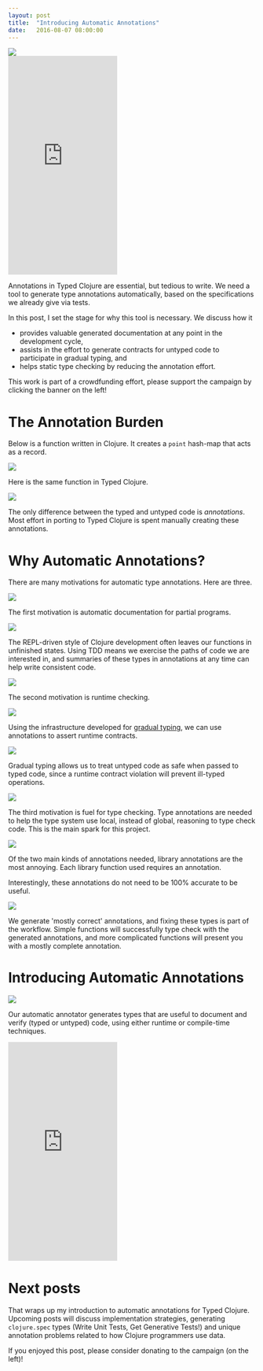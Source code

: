 ```yaml
---
layout: post
title:  "Introducing Automatic Annotations"
date:   2016-08-07 08:00:00
---
```


<img src="{{ site.url }}/images/automatic-annotations.png"/>

<div class="aside funding-aside">
<iframe src="https://www.indiegogo.com/project/typed-clojure-automatic-annotations--2/embedded/4545030" width="222px" height="445px" frameborder="0" scrolling="no"></iframe>
</div>

Annotations in Typed Clojure are essential, but tedious
to write.
We need a tool to generate type annotations automatically,
based on the specifications we already give via tests.

In this post, I set the stage for why this tool is necessary.
We discuss how it

- provides valuable generated documentation at any point in the development cycle,
- assists in the effort to generate contracts for untyped code to participate in gradual typing, and
- helps static type checking by reducing the annotation effort.

This work is part of a crowdfunding effort, please
support the campaign by clicking the banner on the left!

<!--
<img src="{{ site.url }}/images/clojure-intro.png"/>

Clojure is surprisingly well suited to build
a type system around. The combination of strongly founded
ideas like persistent data and functional programming
blend seamlessly with dynamic typing, resulting
in highly polymorphic and robust programs.
-->

<!--<img src="{{ site.url }}/images/clojure-vs-typed-clojure.png"/>-->
# The Annotation Burden

Below is a 
function written in Clojure. It creates a `point` 
hash-map that acts as a record.

<img src="{{ site.url }}/images/clojure-point.png"/>

<!--
<img src="{{ site.url }}/images/typed-clojure-intro.png"/>

Typed Clojure targets a large subset of normal Clojure 
code, and uses sophisticated techniques to achieve
satisfactory coverage.
-->

Here is the same function in Typed Clojure.

<img src="{{ site.url }}/images/example-annotations.png"/>

The only difference between the typed and untyped
code is *annotations*.
Most effort in porting to Typed Clojure is spent manually
creating these annotations.

<!--<img src="{{ site.url }}/images/why-auto-ann.png"/>-->
# Why Automatic Annotations?

There are many motivations for automatic type
annotations. 
Here are three.

<img src="{{ site.url }}/images/on-demand-docs.png"/>

The first motivation is automatic documentation
for partial programs.

<img src="{{ site.url }}/images/current-shape.png"/>

The REPL-driven style of Clojure development often
leaves our functions in unfinished states.
Using TDD means we exercise the paths of code
we are interested in, and summaries of these types 
in annotations at any time can help write consistent code.

<img src="{{ site.url }}/images/contract-gen.png"/>

The second motivation is runtime checking.

<img src="{{ site.url }}/images/generate-contract.png"/>

Using the infrastructure
developed for
<a href="{{ site.url }}/2015/06/19/gradual-typing.html"/>gradual typing</a>,
we can use annotations to assert runtime contracts.

<img src="{{ site.url }}/images/import-untyped-boundary.png"/>

Gradual typing allows us to treat untyped code as safe when
passed to typed code, since a runtime contract violation will prevent
ill-typed operations.

<img src="{{ site.url }}/images/static-type-checking.png"/>

The third motivation is fuel for type checking. 
Type annotations are needed to help the type system
use local, instead of global, reasoning to type check code.
This is the main spark for this project.

<img src="{{ site.url }}/images/annotations-needed.png"/>

Of the two main kinds of annotations needed, library
annotations are the most annoying.
Each library function used requires an annotation.

Interestingly,
these annotations do not need to be 100% accurate
to be useful.

<img src="{{ site.url }}/images/auto-workflow.png"/>

We generate 'mostly correct'
annotations, and fixing these types is part of 
the workflow.
Simple functions will successfully type check with
the generated annotations, and more complicated functions
will present you with a mostly complete annotation.

# Introducing Automatic Annotations

<img src="{{ site.url }}/images/this-work-purpose.png"/>

Our automatic annotator generates types that
are useful to document and verify
(typed or untyped)
code, using either runtime or compile-time 
techniques.

<div class="aside funding-aside">
<iframe src="https://www.indiegogo.com/project/typed-clojure-automatic-annotations--2/embedded/4545030" width="222px" height="445px" frameborder="0" scrolling="no"></iframe>
</div>

# Next posts

That wraps up my introduction to automatic annotations
for Typed Clojure.
Upcoming posts will discuss implementation strategies,
generating `clojure.spec` types (Write Unit Tests, Get Generative Tests!)
and unique annotation problems related to how Clojure programmers
use data.

If you enjoyed this post, please consider donating
to the campaign (on the left)!
